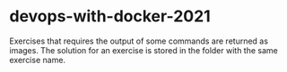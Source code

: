 # devops-with-docker-2021

Exercises that requires the output of some commands are returned as images.
The solution for an exercise is stored in the folder with the same exercise name.